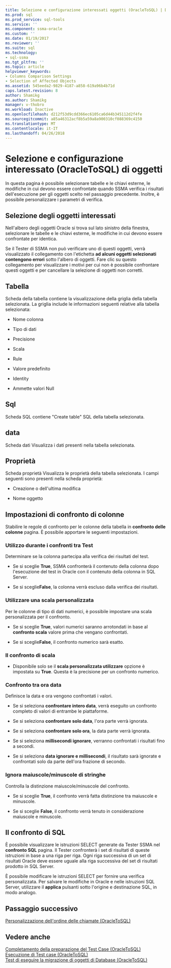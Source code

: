 ```yaml
---
title: Selezione e configurazione interessati oggetti (OracleToSQL) | Documenti Microsoft
ms.prod: sql
ms.prod_service: sql-tools
ms.service: ''
ms.component: ssma-oracle
ms.custom: ''
ms.date: 01/19/2017
ms.reviewer: ''
ms.suite: sql
ms.technology:
- sql-ssma
ms.tgt_pltfrm: ''
ms.topic: article
helpviewer_keywords:
- Columns Comparison Settings
- Selection of Affected Objects
ms.assetid: 545eeda2-9829-4187-a858-619a96b4b71d
caps.latest.revision: 8
author: Shamikg
ms.author: Shamikg
manager: v-thobro
ms.workload: Inactive
ms.openlocfilehash: d212f53d9cdd366ec6105ca6d44b345112d2f4fe
ms.sourcegitcommit: a85a46312acf8b5a59a8a900310cf088369c4150
ms.translationtype: MT
ms.contentlocale: it-IT
ms.lasthandoff: 04/26/2018
---
```

# <a name="selecting-and-configuring-affected-objects-oracletosql"></a>Selezione e configurazione interessato (OracleToSQL) di oggetti
In questa pagina è possibile selezionare tabelle e le chiavi esterne, le modifiche in cui devono essere confrontate quando SSMA verifica i risultati dell'esecuzione per gli oggetti scelto nel passaggio precedente. Inoltre, è possibile personalizzare i parametri di verifica.  
  
## <a name="selection-of-affected-objects"></a>Selezione degli oggetti interessati  
Nell'albero degli oggetti Oracle si trova sul lato sinistro della finestra, selezionare le tabelle e le chiavi esterne, le modifiche in cui devono essere confrontate per identica.  
  
Se il Tester di SSMA non può verificare uno di questi oggetti, verrà visualizzato il collegamento con l'etichetta **ad alcuni oggetti selezionati contengono errori** sotto l'albero di oggetti. Fare clic su questo collegamento per visualizzare i motivi per cui non è possibile confrontare questi oggetti e per cancellare la selezione di oggetti non corretti.  
  
## <a name="table"></a>Tabella  
Scheda della tabella contiene la visualizzazione della griglia della tabella selezionata. La griglia include le informazioni seguenti relative alla tabella selezionata:  
  
-   Nome colonna  
  
-   Tipo di dati  
  
-   Precisione  
  
-   Scala  
  
-   Rule  
  
-   Valore predefinito  
  
-   Identity  
  
-   Ammette valori Null  
  
## <a name="sql"></a>Sql  
Scheda SQL contiene "Create table" SQL della tabella selezionata.  
  
## <a name="data"></a>data  
Scheda dati Visualizza i dati presenti nella tabella selezionata.  
  
## <a name="properties"></a>Proprietà  
Scheda proprietà Visualizza le proprietà della tabella selezionata. I campi seguenti sono presenti nella scheda proprietà:  
  
-   Creazione o dell'ultima modifica  
  
-   Nome oggetto  
  
## <a name="columns-comparison-settings"></a>Impostazioni di confronto di colonne  
Stabilire le regole di confronto per le colonne della tabella in **confronto delle colonne** pagina. È possibile apportare le seguenti impostazioni.  
  
### <a name="use-during-test-comparisons"></a>Utilizzo durante i confronti tra Test  
Determinare se la colonna partecipa alla verifica dei risultati del test.  
  
-   Se si sceglie **True**, SSMA confronterà il contenuto della colonna dopo l'esecuzione del test in Oracle con il contenuto della colonna in SQL Server. 
  
-   Se si sceglie**False**, la colonna verrà escluso dalla verifica dei risultati.  
  
### <a name="use-custom-scale"></a>Utilizzare una scala personalizzata  
Per le colonne di tipo di dati numerici, è possibile impostare una scala personalizzata per il confronto.  
  
-   Se si sceglie **True**, valori numerici saranno arrotondati in base al **confronto scala** valore prima che vengano confrontati.  
  
-   Se si sceglie**False**, il confronto numerico sarà esatto.  
  
### <a name="comparing-scale"></a>Il confronto di scala  
  
-   Disponibile solo se il **scala personalizzata utilizzare** opzione è impostata su **True**. Questa è la precisione per un confronto numerico.  
  
### <a name="date-time-comparing"></a>Confronto tra ora data  
Definisce la data e ora vengono confrontati i valori.  
  
-   Se si seleziona **confrontare intero data**, verrà eseguito un confronto completo di valori di entrambe le piattaforme.  
  
-   Se si seleziona **confrontare solo data**, l'ora parte verrà ignorata.  
  
-   Se si seleziona **confrontare solo ora**, la data parte verrà ignorata.  
  
-   Se si seleziona **millisecondi ignorare**, verranno confrontati i risultati fino a secondi.  
  
-   Se si seleziona **data ignorare e millisecondi**, il risultato sarà ignorate e confrontati solo da parte dell'ora frazione di secondo.  
  
### <a name="ignore-strings-case"></a>Ignora maiuscole/minuscole di stringhe  
Controlla la distinzione maiuscole/minuscole del confronto.  
  
-   Se si sceglie **True**, il confronto verrà fatta distinzione tra maiuscole e minuscole.  
  
-   Se si sceglie **False**, il confronto verrà tenuto in considerazione maiuscole e minuscole.  
  
## <a name="comparing-sql"></a>Il confronto di SQL  
È possibile visualizzare le istruzioni SELECT generate da Tester SSMA nel **confronto SQL** pagina. Il Tester confronterà i set di risultati di queste istruzioni in base a una riga per riga. Ogni riga successiva di un set di risultati Oracle deve essere uguale alla riga successiva del set di risultati prodotto in SQL Server.
  
È possibile modificare le istruzioni SELECT per fornire una verifica personalizzata. Per salvare le modifiche in Oracle e nelle istruzioni SQL Server, utilizzare il **applica** pulsanti sotto l'origine e destinazione SQL, in modo analogo.  
  
## <a name="next-step"></a>Passaggio successivo  
[Personalizzazione dell'ordine delle chiamate &#40;OracleToSQL&#41;](../../ssma/oracle/customizing-calls-order-oracletosql.md)  
  
## <a name="see-also"></a>Vedere anche  
[Completamento della preparazione del Test Case &#40;OracleToSQL&#41;](../../ssma/oracle/finishing-test-case-preparation-oracletosql.md)  
[Esecuzione di Test case &#40;OracleToSQL&#41;](../../ssma/oracle/running-test-cases-oracletosql.md)  
[Test di eseguire la migrazione di oggetti di Database &#40;OracleToSQL&#41;](../../ssma/oracle/testing-migrated-database-objects-oracletosql.md)  
  
